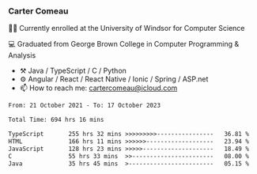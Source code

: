 ### Carter Comeau

🙋‍♂️ Currently enrolled at the University of Windsor for Computer Science

💻 Graduated from George Brown College in Computer Programming & Analysis

- ⚒️ Java / TypeScript / C / Python
- ⚙️ Angular / React / React Native / Ionic / Spring / ASP.net
- 📫 How to reach me: cartercomeau@icloud.com

<!--START_SECTION:waka-->

```txt
From: 21 October 2021 - To: 17 October 2023

Total Time: 694 hrs 16 mins

TypeScript       255 hrs 32 mins >>>>>>>>>----------------   36.81 %
HTML             166 hrs 11 mins >>>>>>-------------------   23.94 %
JavaScript       128 hrs 23 mins >>>>>--------------------   18.49 %
C                55 hrs 33 mins  >>-----------------------   08.00 %
Java             35 hrs 45 mins  >------------------------   05.15 %
```

<!--END_SECTION:waka-->
